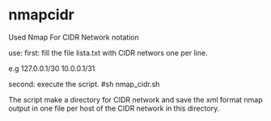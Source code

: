 # nmapcidr
Used Nmap For CIDR Network notation

use:
first:
fill the file lista.txt with CIDR networs one per line.

e.g
127.0.0.1/30
10.0.0.1/31


second:
execute the script.
#sh nmap_cidr.sh

The script make a directory for CIDR network and save the xml format nmap output in one file per host of the CIDR network in this directory.
